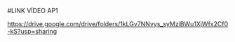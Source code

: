 #LINK VÍDEO AP1

https://drive.google.com/drive/folders/1kLGv7NNvys_syMziBWu1XjWfx2Cf0-kS?usp=sharing


